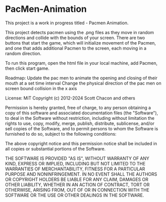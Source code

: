 # PacMen-Animation

This project is a work in progress titled - Pacmen Animation.

This project detects pacmen using the .png files as they move in random directions and collide with the bounds of your screen. There are two buttons that start the game, which will initialize movement of the Pacmen, and one that adds additional Pacmen to the screen, each moving in a random direction.

To run this program, open the html file in your local machine, add Pacmen, then click start game.

Roadmap:
Update the pac men to animate the opening and closing of their mouth at a set time interval
Change the physical direction of the pac men on screen bound collision in the x axis

License: MiT
Copyright (c) 2012-2024 Scott Chacon and others

Permission is hereby granted, free of charge, to any person obtaining
a copy of this software and associated documentation files (the
"Software"), to deal in the Software without restriction, including
without limitation the rights to use, copy, modify, merge, publish,
distribute, sublicense, and/or sell copies of the Software, and to
permit persons to whom the Software is furnished to do so, subject to
the following conditions:

The above copyright notice and this permission notice shall be
included in all copies or substantial portions of the Software.

THE SOFTWARE IS PROVIDED "AS IS", WITHOUT WARRANTY OF ANY KIND,
EXPRESS OR IMPLIED, INCLUDING BUT NOT LIMITED TO THE WARRANTIES OF
MERCHANTABILITY, FITNESS FOR A PARTICULAR PURPOSE AND
NONINFRINGEMENT. IN NO EVENT SHALL THE AUTHORS OR COPYRIGHT HOLDERS BE
LIABLE FOR ANY CLAIM, DAMAGES OR OTHER LIABILITY, WHETHER IN AN ACTION
OF CONTRACT, TORT OR OTHERWISE, ARISING FROM, OUT OF OR IN CONNECTION
WITH THE SOFTWARE OR THE USE OR OTHER DEALINGS IN THE SOFTWARE.
